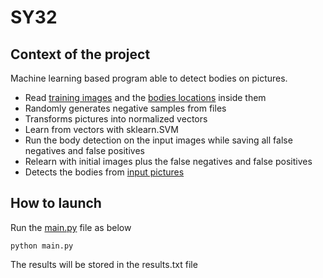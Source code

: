 # SY32
## Context of the project
Machine learning based program able to detect bodies on pictures.
* Read [training images](https://github.com/AntoinePr/SY32/tree/master/projetpers/train) and the [bodies locations](https://github.com/AntoinePr/SY32/tree/master/projetpers/train) inside them
* Randomly generates negative samples from files
* Transforms pictures into normalized vectors
* Learn from vectors with sklearn.SVM
* Run the body detection on the input images while saving all false negatives and false positives
* Relearn with initial images plus the false negatives and false positives
* Detects the bodies from [input pictures](https://github.com/AntoinePr/SY32/tree/master/projetpers/test)
## How to launch
Run the [main.py](https://github.com/AntoinePr/SY32/tree/master/main.py) file as below
```
python main.py
```
The results will be stored in the results.txt file

